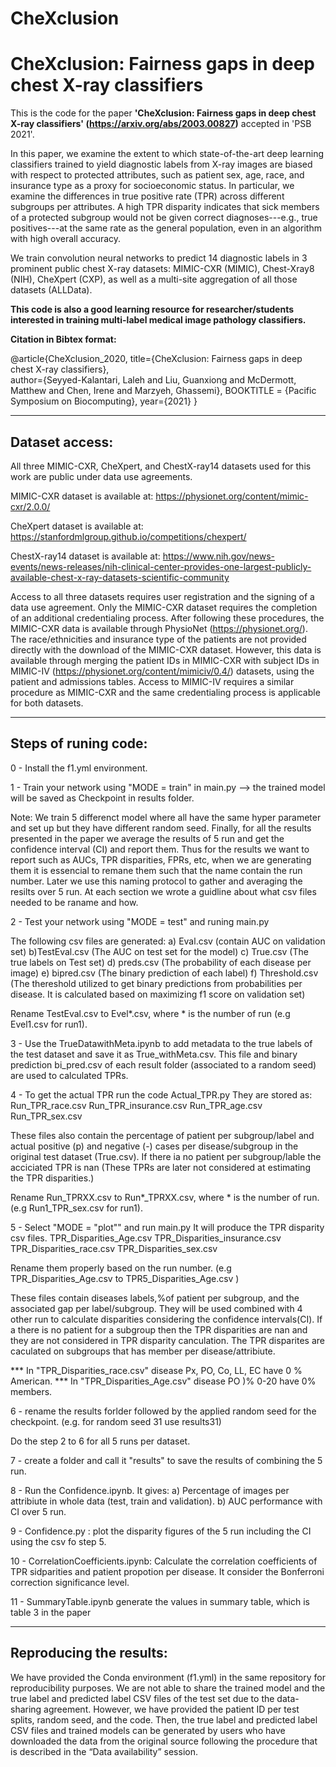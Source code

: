 # CheXclusion
# CheXclusion: Fairness gaps in deep chest X-ray classifiers

This is the code for the paper **'CheXclusion: Fairness gaps in deep chest X-ray classifiers' (https://arxiv.org/abs/2003.00827)** accepted in 'PSB 2021'.

In this paper, we examine the extent to which state-of-the-art deep learning classifiers trained to yield diagnostic labels from X-ray images are biased with respect to protected attributes, such as patient sex, age, race, and insurance type as a proxy for socioeconomic status. In particular, we examine the differences in true positive rate (TPR) across different subgroups per attributes. A high TPR disparity indicates that sick members of a protected subgroup would not be given correct diagnoses---e.g., true positives---at the same rate as the general population, even in an algorithm with high overall accuracy. 

We train convolution neural networks to predict 14 diagnostic labels in 3 prominent public chest X-ray datasets: MIMIC-CXR (MIMIC), Chest-Xray8 (NIH), CheXpert (CXP), as well as a multi-site aggregation of all those datasets (ALLData). 

**This code is also a good learning resource for researcher/students interested in training multi-label medical image pathology classifiers.** 

**Citation in Bibtex format:**

@article{CheXclusion_2020,
  title={CheXclusion: Fairness gaps in deep chest X-ray classifiers},  
  author={Seyyed-Kalantari, Laleh and Liu, Guanxiong and McDermott, Matthew and Chen, Irene and Marzyeh, Ghassemi},
  BOOKTITLE = {Pacific Symposium on Biocomputing},
  year={2021}
}

----------------------------------------------------------------------------------------------------------------------------
## Dataset access:
All three MIMIC-CXR, CheXpert, and ChestX-ray14 datasets used for this work are public under data use agreements. 

MIMIC-CXR dataset is available at: https://physionet.org/content/mimic-cxr/2.0.0/

CheXpert dataset is available at: https://stanfordmlgroup.github.io/competitions/chexpert/

ChestX-ray14 dataset is available at: https://www.nih.gov/news-events/news-releases/nih-clinical-center-provides-one-largest-publicly-available-chest-x-ray-datasets-scientific-community

Access to all three datasets requires user registration and the signing of a data use agreement. Only the MIMIC-CXR dataset requires the completion of an additional credentialing process. After following these procedures, the MIMIC-CXR data is available through PhysioNet (https://physionet.org/). The race/ethnicities and insurance type of the patients are not provided directly with the download of the MIMIC-CXR dataset. However, this data is available through merging the patient IDs in MIMIC-CXR with subject IDs in MIMIC-IV (https://physionet.org/content/mimiciv/0.4/) datasets, using the patient and admissions tables. Access to MIMIC-IV requires a similar procedure as MIMIC-CXR and the same credentialing process is applicable for both datasets. 


----------------------------------------------------------------------------------------------------------------------------
## Steps of runing code:
0 - Install the f1.yml environment. 

1 - Train your network using "MODE = train" in main.py --> the trained model will be saved as Checkpoint in results folder.

Note: We train 5 differenct model where all have the same hyper parameter and set up but they have different random seed. Finally, for all the results presented in the paper we average the results of 5 run and get the confidence interval (CI) and report them. Thus for the results we want to report such as AUCs, TPR disparities, FPRs, etc, when we are generating them it is essencial to remane them such that the name contain the run number. Later we use this naming protocol to gather and averaging the resilts over 5 run. At each section we wrote a guidline about what csv files needed to be raname and how.

2 - Test your network using "MODE = test" and runing main.py

The following csv files are generated: a) Eval.csv (contain AUC on validation set)  b)TestEval.csv (The AUC on test set for the model) c) True.csv (The true labels on Test set) d) preds.csv (The probability of each disease per image)  e) bipred.csv (The binary prediction of each label) f) Threshold.csv (The thereshold utilized to get binary predictions from probabilities per disease. It is calculated based on maximizing f1 score on validation set)

Rename TestEval.csv to Evel*.csv, where * is the number of run (e.g Evel1.csv for run1).

3 - Use the TrueDatawithMeta.ipynb to add metadata to the true labels of the test dataset and save it as True_withMeta.csv. This file and binary prediction bi_pred.csv of each result folder (associated to a random seed) are used to calculated TPRs.

4 - To get the actual TPR run the code Actual_TPR.py They are stored as: Run_TPR_race.csv Run_TPR_insurance.csv Run_TPR_age.csv Run_TPR_sex.csv

These files also contain the percentage of patient per subgroup/label and actual positive (p) and negative (-) cases per disease/subgroup in the original test dataset (True.csv). If there ia no patient per subgroup/lable the acciciated TPR is nan (These TPRs are later not considered at estimating the TPR disparities.)

Rename Run_TPRXX.csv to Run*_TPRXX.csv, where * is the number of run.(e.g Run1_TPR_sex.csv for run1).

5 - Select "MODE = "plot"" and run main.py It will produce the TPR disparity csv files.
TPR_Disparities_Age.csv TPR_Disparities_insurance.csv TPR_Disparities_race.csv TPR_Disparities_sex.csv

Rename them properly based on the run number. (e.g TPR_Disparities_Age.csv to TPR5_Disparities_Age.csv )

These files contain diseases labels,%of patient per subgroup, and the associated gap per label/subgroup. They will be used combined with 4 other run to calculate disparities considering the confidence intervals(CI). If a there is no patient for a subgroup then the TPR disparities are nan and they are not considered in TPR disparity canculation. The TPR disparites are caculated on subgroups that has member per disease/attribiute.

*** In "TPR_Disparities_race.csv" disease Px, PO, Co, LL, EC have 0 % American. *** In "TPR_Disparities_Age.csv" disease PO )% 0-20 have 0% members.

6 - rename the results forlder followed by the applied random seed for the checkpoint. (e.g. for random seed 31 use results31)

Do the step 2 to 6 for all 5 runs per dataset.

7 - create a folder and call it "results" to save the results of combining the 5 run.

8 - Run the Confidence.ipynb. It gives: a) Percentage of images per attribiute in whole data (test, train and validation). b) AUC performance with CI over 5 run.

9 - Confidence.py : plot the disparity figures of the 5 run including the CI using the csv fo step 5.

10 - CorrelationCoefficients.ipynb: Calculate the correlation coefficients of TPR sidparities and patient propotion per disease. It consider the Bonferroni correction significance level.

11 - SummaryTable.ipynb generate the values in summary table, which is table 3 in the paper

----------------------------------------------------------------------------------------------------------------------------
## Reproducing the results:
We have provided the Conda environment (f1.yml) in the same repository for reproducibility purposes. We are not able to share the trained model and the true label and predicted label CSV files of the test set due to the data-sharing agreement. However, we have provided the patient ID per test splits, random seed, and the code. Then, the true label and predicted label CSV files and trained models can be generated by users who have downloaded the data from the original source following the procedure that is described in the “Data availability” session.
